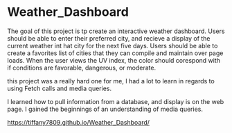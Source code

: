 # Weather_Dashboard

The goal of this project is tp create an interactive weather dashboard.
Users should be able to enter their preferred city, and recieve a display of the current weather int hat city for the next five days.
Users should be able to create a favorites list of cities that they can compile and maintain over page loads.
When the user views the UV index, the color should corespond with if conditions are favorable, dangerous, or moderate.

this project was a really hard one for me, I had a lot to learn in regards to using Fetch calls and media queries.

I learned how to pull information from a database, and display is on the web page.
I gained the beginnings of an understanding of media queries.





https://tiffany7809.github.io/Weather_Dashboard/